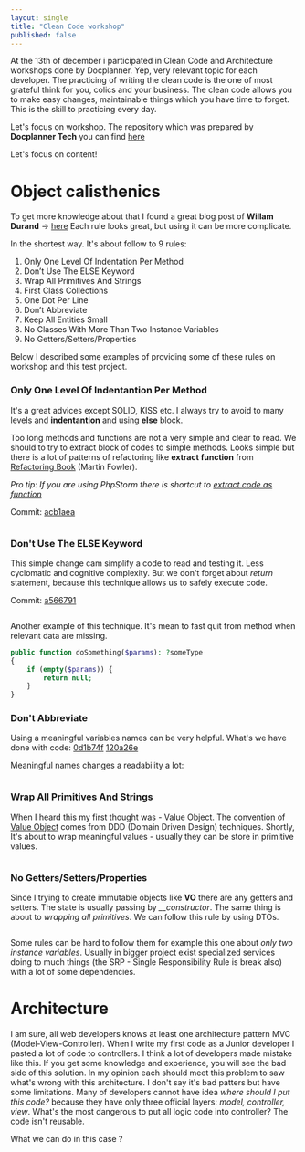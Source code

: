 ```yaml
---
layout: single
title: "Clean Code workshop"
published: false
---
```

At the 13th of december i participated in Clean Code and Architecture workshops done by Docplanner. Yep, very relevant topic
for each developer. The practicing of writing the clean code is the one of most grateful think for you, colics and your business.
The clean code allows you to make easy changes, maintainable things which you have time to forget. This is the skill to practicing 
every day.

Let's focus on workshop. The repository which was prepared by **Docplanner Tech** you can find [here](https://github.com/MarcinGladkowski/clean-code-architecture)

Let's focus on content!

# Object calisthenics

To get more knowledge about that I found a great blog post of **Willam Durand** -> [here](https://williamdurand.fr/2013/06/03/object-calisthenics/)
Each rule looks great, but using it can be more complicate.

In the shortest way. It's about follow to 9 rules:

1. Only One Level Of Indentation Per Method
2. Don’t Use The ELSE Keyword
3. Wrap All Primitives And Strings
4. First Class Collections
5. One Dot Per Line
6. Don’t Abbreviate
7. Keep All Entities Small
8. No Classes With More Than Two Instance Variables
9. No Getters/Setters/Properties

Below I described some examples of providing some of these rules on workshop and this test project.

### Only One Level Of Indentantion Per Method

It's a great advices except SOLID, KISS etc. I always try to avoid to many levels and **indentantion** and 
using **else** block.

Too long methods and functions are not a very simple and clear to read. We should to try to extract block of codes to 
simple methods. Looks simple but there is a lot of patterns of refactoring like **extract function** from [Refactoring Book](https://refactoring.com/)
(Martin Fowler).

*Pro tip: If you are using PhpStorm there is shortcut to [extract code as function](https://www.jetbrains.com/help/phpstorm/extract-method.html)*

Commit: [acb1aea](https://github.com/docplanner-workshop/clean-code-architecture/commit/acb1aea47fdbb802b2717b0c249ff6bcbeebedd5)
<figure class="align-center">
  <img src="{{ site.url }}{{ site.baseurl }}/assets/images/clean_code/diff_3.png" alt="">
</figure> 

### Don't Use The ELSE Keyword

This simple change cam simplify a code to read and testing it. Less cyclomatic and cognitive complexity.
But we don't forget about *return* statement, because this technique allows us to safely execute code. 

Commit: [a566791](https://github.com/docplanner-workshop/clean-code-architecture/commit/a566791fb121bc6469447a5ae400e682fe5a6bab)
<figure class="align-center">
  <img src="{{ site.url }}{{ site.baseurl }}/assets/images/clean_code/diff_2.png" alt="">
</figure> 

Another example of this technique. It's mean to fast quit from method when relevant data are missing.
```php
public function doSomething($params): ?someType
{
    if (empty($params)) {
        return null;
    }
}
```


### Don't Abbreviate

Using a meaningful variables names can be very helpful. What's we have done with code:
[0d1b74f](https://github.com/docplanner-workshop/clean-code-architecture/commit/0d1b74f3cb706a98f870421bba34061bcf5b1def?branch=0d1b74f3cb706a98f870421bba34061bcf5b1def&diff=unified)
[120a26e](https://github.com/docplanner-workshop/clean-code-architecture/commit/120a26ed7d1da0a31a983341419d2560b09ac52a?branch=120a26ed7d1da0a31a983341419d2560b09ac52a&diff=unified)

Meaningful names changes a readability a lot:

<figure class="align-center">
  <img src="{{ site.url }}{{ site.baseurl }}/assets/images/clean_code/diff_1.png" alt="">
</figure> 

### Wrap All Primitives And Strings

When I heard this my first thought was - Value Object. The convention of [Value Object](https://martinfowler.com/bliki/ValueObject.html) comes from DDD (Domain Driven Design) techniques. Shortly, It's about to wrap meaningful values - usually they can be store in primitive values.

<figure class="align-center">
  <img src="{{ site.url }}{{ site.baseurl }}/assets/images/clean_code/diff_5.png" alt="">
</figure> 

### No Getters/Setters/Properties

  Since I trying to create immutable objects like **VO** there are any getters and setters. The state is usually 
passing by *__constructor*. The same thing is about to *wrapping all primitives*. We can follow this rule by using DTOs. 

<figure class="align-center">
  <img src="{{ site.url }}{{ site.baseurl }}/assets/images/clean_code/diff_4.png" alt="">
</figure> 

Some rules can be hard to follow them for example this one about *only two instance variables*. Usually in bigger project exist specialized services 
doing to much things (the SRP - Single Responsibility Rule is break also) with a lot of some dependencies.


# Architecture

I am sure, all web developers knows at least one architecture pattern MVC (Model-View-Controller). When I write my first 
code as a Junior developer I pasted a lot of code to controllers. I think a lot of developers made mistake like this.
If you get some knowledge and experience, you will see the bad side of this solution. In my opinion each should meet this 
problem to saw what's wrong with this architecture. I don't say it's bad patters but have some limitations. Many of developers
cannot have idea *where should I put this code?* because they have only three official layers: *model, controller, view*.
What's the most dangerous to put all logic code into controller? The code isn't reusable. 

What we can do in this case ?